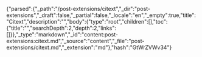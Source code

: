 {"parsed":{"_path":"/post-extensions/citext","_dir":"post-extensions","_draft":false,"_partial":false,"_locale":"en","_empty":true,"title":"Citext","description":"","body":{"type":"root","children":[],"toc":{"title":"","searchDepth":2,"depth":2,"links":[]}},"_type":"markdown","_id":"content:post-extensions:citext.md","_source":"content","_file":"post-extensions/citext.md","_extension":"md"},"hash":"GtWrZVWv34"}
